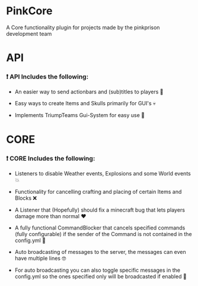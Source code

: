 # PinkCore

A Core functionality plugin for projects made by the pinkprison development team

# API

### :exclamation: API Includes the following:

- An easier way to send actionbars and (sub)titles to players :tulip:

- Easy ways to create Items and Skulls primarily for GUI's :skull:

- Implements TriumpTeams Gui-System for easy use :eagle:

# CORE

### :exclamation: CORE Includes the following:

- Listeners to disable Weather events, Explosions and some World events 💥

- Functionality for cancelling crafting and placing of certain Items and Blocks :x:

- A Listener that (Hopefully) should fix a minecraft bug that lets players damage more than normal :heart:

- A fully functional CommandBlocker that cancels specified commands (fully configurable) if the sender of the Command is not contained in the config.yml 👮

- Auto broadcasting of messages to the server, the messages can even have multiple lines 🤓

- For auto broadcasting you can also toggle specific messages in the config.yml so the ones specified only will be broadcasted if enabled 📣
